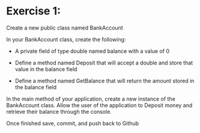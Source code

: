 # Exercise 1:
Create a new public class named BankAccount

In your BankAccount class, create the following:

* A private field of type double named balance with a value of 0

* Define a method named Deposit that will accept a double and store that value in the balance field

* Define a method named GetBalance that will return the amount stored in the balance field

In the main method of your application, create a new instance of the BankAccount class. Allow the user of the application to Deposit money and retrieve their balance through the console.

Once finished save, commit, and push back to Github
